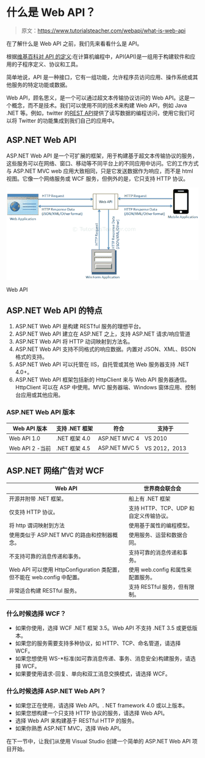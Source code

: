 # 什么是 Web API？

> 原文：<https://www.tutorialsteacher.com/webapi/what-is-web-api>

在了解什么是 Web API 之前，我们先来看看什么是 API。

根据[维基百科对 API 的定义](https://en.wikipedia.org/wiki/Application_programming_interface):在计算机编程中，API(API)是一组用于构建软件和应用的子程序定义、协议和工具。

简单地说，API 是一种接口，它有一组功能，允许程序员访问应用、操作系统或其他服务的特定功能或数据。

Web API，顾名思义，是一个可以通过超文本传输协议访问的 Web API。这是一个概念，而不是技术。我们可以使用不同的技术来构建 Web API，例如 Java .NET 等。例如，twitter 的[REST API](https://dev.twitter.com/rest/public)提供了读写数据的编程访问，使用它我们可以将 Twitter 的功能集成到我们自己的应用中。

## ASP.NET Web API

ASP.NET Web API 是一个可扩展的框架，用于构建基于超文本传输协议的服务，这些服务可以在网络、窗口、移动等不同平台上的不同应用中访问。它的工作方式与 ASP.NET MVC web 应用大致相同，只是它发送数据作为响应，而不是 html 视图。它像一个网络服务或 WCF 服务，但例外的是，它只支持 HTTP 协议。

[![](img/aad2ca99585020bd910d406b85a02b05.png)](../../Content/images/webapi/webapi-overview.png)

Web API



## ASP.NET Web API 的特点

1.  ASP.NET Web API 是构建 RESTful 服务的理想平台。
2.  ASP.NET Web API 建立在 ASP.NET 之上，支持 ASP.NET 请求/响应管道
3.  ASP.NET Web API 将 HTTP 动词映射到方法名。
4.  ASP.NET Web API 支持不同格式的响应数据。内置对 JSON、XML、BSON 格式的支持。
5.  ASP.NET Web API 可以托管在 IIS，自托管或其他 Web 服务器支持 .NET 4.0+。
6.  ASP.NET Web API 框架包括新的 HttpClient 来与 Web API 服务器通信。HttpClient 可以在 ASP 中使用。MVC 服务器端、Windows 窗体应用、控制台应用或其他应用。

### ASP.NET Web API 版本

| Web API 版本 | 支持 .NET 框架 | 符合 | 支持于 |
| --- | --- | --- | --- |
| Web API 1.0 |  .NET 框架 4.0 | ASP.NET MVC 4 | VS 2010 |
| Web API 2 -当前 |  .NET 框架 4.5 | ASP.NET MVC 5 | VS 2012，2013 |

## ASP.NET 网络广告对 WCF

| Web API | 世界商会联合会 |
| --- | --- |
| 开源并附带 .NET 框架。 | 船上有 .NET 框架 |
| 仅支持 HTTP 协议。 | 支持 HTTP、TCP、UDP 和自定义传输协议。 |
| 将 http 谓词映射到方法 | 使用基于属性的编程模型。 |
| 使用类似于 ASP.NET MVC 的路由和控制器概念。 | 使用服务、运营和数据合同。 |
| 不支持可靠的消息传递和事务。 | 支持可靠的消息传递和事务。 |
| Web API 可以使用 HttpConfiguration 类配置，但不能在 web.config 中配置。 | 使用 web.config 和属性来配置服务。 |
| 非常适合构建 RESTful 服务。 | 支持 RESTful 服务，但有限制。 |

### 什么时候选择 WCF？

*   如果你使用，选择 WCF .NET 框架 3.5。Web API 不支持 .NET 3.5 或更低版本。
*   如果您的服务需要支持多种协议，如 HTTP、TCP、命名管道，请选择 WCF。
*   如果您想使用 WS-*标准(如可靠消息传递、事务、消息安全)构建服务，请选择 WCF。
*   如果要使用请求-回复、单向和双工消息交换模式，请选择 WCF。

### 什么时候选择 ASP.NET Web API？

*   如果您正在使用，请选择 Web API。. NET framework 4.0 或以上版本。
*   如果您想构建一个只支持 HTTP 协议的服务，请选择 Web API。
*   选择 Web API 来构建基于 RESTful HTTP 的服务。
*   如果你熟悉 ASP.NET MVC，选择 Web API。

在下一节中，让我们从使用 Visual Studio 创建一个简单的 ASP.NET Web API 项目开始。